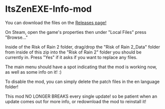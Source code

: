# ItsZenEXE-Info-mod

You can download the files on the [Releases page!](https://github.com/ItsZen-EXE/ItsZenEXE-RoR2-Info-Lang-Mod/releases)

On Steam, open the game's properties then under "Local Files" press "Browse..."

Inside of the Risk of Rain 2 folder, drag/drop the "Risk of Rain 2_Data" folder from inside of this zip into the "Risk of Rain 2" folder you should be currently in. Press "Yes" if it asks if you want to replace any files.

The main menu should have a spot indicating that the mod is working now, as well as some info on it! :)

To disable the mod, you can simply delete the patch files in the en language folder!

This mod NO LONGER BREAKS every single update! so be patient when an update comes out for more info, or redownload the mod to reinstall it!

